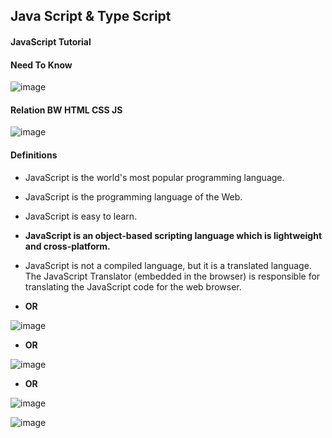 ## Java Script & Type Script

#### JavaScript Tutorial

#### Need To Know

![image](https://user-images.githubusercontent.com/40323661/152679867-da3834b6-d6d6-4b19-bfa3-22ddeff34bf5.png)


#### Relation BW  HTML CSS JS

![image](https://user-images.githubusercontent.com/40323661/152680115-bb897e88-5005-432c-8594-c48ecfa7b970.png)


#### Definitions 

* JavaScript is the world's most popular programming language.
* JavaScript is the programming language of the Web.
* JavaScript is easy to learn.
* **JavaScript is an object-based scripting language which is lightweight and cross-platform.**
* JavaScript is not a compiled language, but it is a translated language. The JavaScript Translator (embedded in the browser) is responsible for translating the JavaScript code for the web browser.

 * **OR**

![image](https://user-images.githubusercontent.com/40323661/152678976-f2f38b48-3ebb-4b3a-9165-279b0e1658f7.png)

 * **OR**

![image](https://user-images.githubusercontent.com/40323661/152679332-ff83eb64-198b-4579-9893-9faf5da94b45.png)

* **OR**

![image](https://user-images.githubusercontent.com/40323661/152679749-4c2d70a4-ab0d-4489-b237-3d075d0c966d.png)


![image](https://user-images.githubusercontent.com/40323661/152679143-70f9758d-353b-4c22-9bda-f95e60fb2bb7.png)

